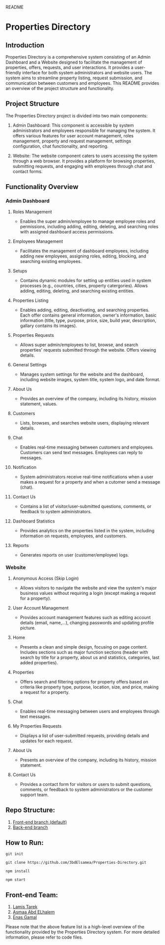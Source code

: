 README

# Properties Directory

## Introduction
Properties Directory is a comprehensive system consisting of an Admin Dashboard and a Website designed to facilitate the management of properties, offers, requests, and user interactions. It provides a user-friendly interface for both system administrators and website users. The system aims to streamline property listing, request submission, and communication between customers and employees. This README provides an overview of the project structure and functionality.

## Project Structure
The Properties Directory project is divided into two main components:

1. Admin Dashboard: This component is accessible by system administrators and employees responsible for managing the system. It offers various features for user account management, roles management, property and request management, settings configuration, chat functionality, and reporting.

2. Website: The website component caters to users accessing the system through a web browser. It provides a platform for browsing properties, submitting requests, and engaging with employees through chat and contact forms.

## Functionality Overview

### Admin Dashboard

1. Roles Management
   - Enables the super admin/employee to manage employee roles and permissions, including adding, editing, deleting, and searching roles with assigned dashboard access permissions.

2. Employees Management
   - Facilitates the management of dashboard employees, including adding new employees, assigning roles, editing, blocking, and searching existing employees.

3. Setups
   - Contains dynamic modules for setting up entities used in system processes (e.g., countries, cities, property catergories). Allows adding, editing, deleting, and searching existing entities.

4. Properties Listing
   - Enables adding, editing, deactivating, and searching properties. Each offer contains general information, owner's information, basic information (title, type, purpose, price, size, build year, description, gallary contains its images).

5. Properties Requests
   - Allows super admin/employees to list, browse, and search properties' requests submitted through the website. Offers viewing details.

6. General Settings
   - Manages system settings for the website and the dashboard, including website images, system title, system logo, and date format.

7. About Us
   - Provides an overview of the company, including its history, mission statement, values.

8. Customers
   - Lists, browses, and searches website users, displaying relevant details.

9. Chat
    - Enables real-time messaging between customers and employees. Customers can send text messages. Employees can reply to messages.

10. Notification
    - System administrators receive real-time notifications when a user makes a request for a property and when a cutomer send a message (chat).

11. Contact Us
    - Contains a list of visitor/user-submitted questions, comments, or feedback to system administrators.

12. Dashboard Statistics
    - Provides analytics on the properties listed in the system, including information on requests, employees, and customers.

13. Reports
    - Generates reports on user (customer/employee) logs.

### Website
1. Anonymous Access (Skip Login)
   - Allows visitors to navigate the website and view the system's major business values without requiring a login (except making a request for a property).

2. User Account Management
   - Provides account management features such as editing account details (email, name,...), changing passwords and updating profile picture.

3. Home
   - Presents a clean and simple design, focusing on page content. Includes sections such as major function sections (header with search by title for a property, about us and statistics, categories, last added properties).

4. Properties
   - Offers search and filtering options for property offers based on criteria like property type, purpose, location, size, and price, making a request for a property.

5. Chat
   - Enables real-time messaging between users and employees through text messages.

6. My Properties Requests
   - Displays a list of user-submitted requests, providing details and updates for each request.

7. About Us
   - Presents an overview of the company, including its history, mission statement.

8. Contact Us
   - Provides a contact form for visitors or users to submit questions, comments, or feedback to system administrators or the customer support team.

## Repo Structure:
1. [Front-end branch (default)](https://github.com/3bdElsamea/Properties-Directory/tree/frontend)
2. [Back-end branch](https://github.com/3bdElsamea/Properties-Directory/tree/backend)

## How to Run:
```
git init
```

```
git clone https://github.com/3bdElsamea/Properties-Directory.git
```

```
npm install
```

```
npm start
```


## Front-end Team:
1. [Lamis Tarek](https://github.com/LamisTarek)
2. [Asmaa Abd ELhalem](https://github.com/asmaa388)
3. [Enas Gamal](https://github.com/enasgamal9)


Please note that the above feature list is a high-level overview of the functionality provided by the Properties Directory system. For more detailed information, please refer to code files.